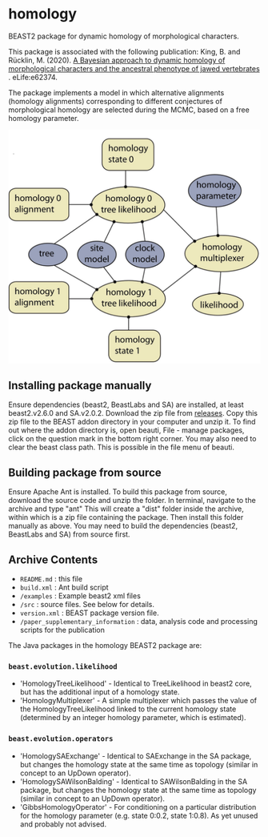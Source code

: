 # homology
BEAST2 package for dynamic homology of morphological characters.

This package is associated with the following publication:
King, B. and Rücklin, M. (2020). [A Bayesian approach to dynamic homology of morphological characters and the ancestral phenotype of jawed vertebrates ](https://peerj.com/articles/9368/). eLife:e62374.

The package implements a model in which alternative alignments (homology alignments) corresponding to different conjectures of morphological homology are selected during the MCMC, based on a free homology parameter.

![Graphical model of a dynamic homology partition](doc/model.jpg "Graphical model of a dynamic homology partition")

Installing package manually
---------------------------
Ensure dependencies (beast2, BeastLabs and SA) are installed, at least beast2.v2.6.0 and SA.v2.0.2.
Download the zip file from [releases](https://github.com/king-ben/homology/releases). Copy this zip file to the BEAST addon directory in your computer and unzip it. To find out where the addon directory is, open beauti, File - manage packages, click on the question mark in the bottom right corner. You may also need to clear the beast class path. This is possible in the file menu of beauti.

Building package from source
----------------------------
Ensure Apache Ant is installed.
To build this package from source, download the source code and unzip the folder. In terminal, navigate to the archive and type "ant"
This will create a "dist" folder inside the archive, within which is a zip file containing the package.
Then install this folder manually as above.
You may need to build the dependencies (beast2, BeastLabs and SA) from source first.

Archive Contents
----------------

* `README.md` : this file
* `build.xml` : Ant build script
* `/examples` : Example beast2 xml files
* `/src` : source files. See below for details.
* `version.xml` : BEAST package version file.
* `/paper_supplementary_information` : data, analysis code and processing scripts for the publication

The Java packages in the homology BEAST2 package are:

### `beast.evolution.likelihood`
* 'HomologyTreeLikelihood' - Identical to TreeLikelihood in beast2 core, but has the additional input of a homology state.
* 'HomologyMultiplexer' - A simple multiplexer which passes the value of the HomologyTreeLikelihood linked to the current homology state (determined by an integer homology parameter, which is estimated).

### `beast.evolution.operators`
* 'HomologySAExchange' - Identical to SAExchange in the SA package, but changes the homology state at the same time as topology (similar in concept to an UpDown operator).
* 'HomologySAWilsonBalding' - Identical to SAWilsonBalding in the SA package, but changes the homology state at the same time as topology (similar in concept to an UpDown operator).
* 'GibbsHomologyOperator' - For conditioning on a particular distribution for the homology parameter (e.g. state 0:0.2, state 1:0.8). As yet unused and probably not advised. 

